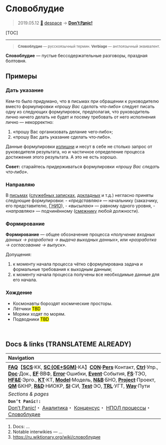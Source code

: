 # Словоблудие
> 2019.05.12 [🚀](../index/index.md) [despace](index.md) → **[Don’t ㎩nic!](dont_panic.md)**

[TOC]

---

> <small>**Словоблудие** — русскоязычный термин. **Verbiage** — англоязычный эквивалент.</small>

**Словоблудие** — пустые бессодержательные разговоры, праздная болтовня.



## Примеры

### Дать указание
Кем‑то было придумано, что в письмах при обращении к руководителю вместо формулировки *«прошу Вас сделать что‑либо»* следует писать одну из следующих формулировок, предполагая, что руководитель лично ничего делать не будет и посему требовать от него исполнения лично — некорректно:

   1. «прошу Вас организовать делание чего‑либо»;
   1. «прошу Вас дать указание сделать что‑либо».

Данные формулировки [излишни](dont_panic.md) и несут в себе не столько запрос от руководителя результата, но и частичное определение процесса достижения этого результата. А это не есть хорошо.

**Совет:** старайтесь придерживаться формулировки *«прошу Вас следать что‑либо»*.



### Направляю
В [письмах](letter.md) ([служебных записках](report_int.md), [докладных](report_int.md) и т.д.) негласно приняты следующие формулировки:
      - *«представляю»* — начальнику (заказчику, его представителю, [ГНИО](hrorsi.md)),
      - *«высылаю»* — равному одного уровня,
      - *«направляю»* — подчинённому ([смежнику](contact.md) любой должности).



### Формирование
**Формирование** — общее обозначение процесса *«получение входных данных → разработка → выдача выходных данных»*, или *«разработка → согласование → выпуск»*.

Допущения:

   1. к моменту начала процесса чётко сформулирована задача и формальные требования к выходным данным;
   1. к моменту начала процесса получены все необходимые данные для его начала.



### Хождение
   - Космонавты бороздят космические просторы.
   - Лётчики <mark>TBD</mark>
   - Моряки ходят по морям.
   - Подводники <mark>TBD</mark>



<p style="page-break-after:always"> </p>

## Docs & links (TRANSLATEME ALREADY)
|Navigation|
|:--|
|**[FAQ](faq.md)**【**[SCS](scs.md)**·КК, **[SC (OE+SGM)](sc.md)**·КА】**[CON](contact.md)·[Pers](person.md)**·Контакт, **[Ctrl](control.md)**·Упр., **[Doc](doc.md)**·Док., **[EF](ef.md)**·ВВФ, **[Error](error.md)**·Ошибки, **[Event](event.md)**·События, **[FS](fs.md)**·ТЭО, **[HF&E](hfe.md)**·Эрго., **[KT](kt.md)**·КТ, **[Model](model.md)**·Модель, **[N&B](nnb.md)**·БНО, **[Project](project.md)**·Проект, **[QM](qm.md)**·БКНР, **[R&D](rnd.md)**·НИОКР, **[SI](si.md)**·СИ, **[Test](test.md)**·ЭО, **[TRL](trl.md)**·УГТ, **[Way](way.md)**·Пути|
|*Sections & pages*|
|**`Don’t Panic!:`**<br> [Don’t Panic!](dont_panic.md)・ [Аналитика](project.md)・ [Конценсус](consensus.md)・ [НПОЛ процессы](contact/нпол_п.md)・ [Словоблудие](verbiage.md)|

   1. Docs: …
   1. Notable interwikies — …
   1. <https://ru.wiktionary.org/wiki/словоблудие>
